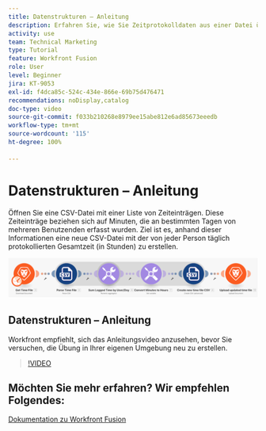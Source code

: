 ```yaml
---
title: Datenstrukturen – Anleitung
description: Erfahren Sie, wie Sie Zeitprotokolldaten aus einer Datei übernehmen, sie umwandeln und mit den umgewandelten Daten in [!DNL Adobe Workfront Fusion]eine neue Datei erstellen.
activity: use
team: Technical Marketing
type: Tutorial
feature: Workfront Fusion
role: User
level: Beginner
jira: KT-9053
exl-id: f4dca85c-524c-434e-866e-69b75d476471
recommendations: noDisplay,catalog
doc-type: video
source-git-commit: f033b210268e8979ee15abe812e6ad85673eeedb
workflow-type: tm+mt
source-wordcount: '115'
ht-degree: 100%

---
```


# Datenstrukturen – Anleitung

Öffnen Sie eine CSV-Datei mit einer Liste von Zeiteinträgen. Diese Zeiteinträge beziehen sich auf Minuten, die an bestimmten Tagen von mehreren Benutzenden erfasst wurden. Ziel ist es, anhand dieser Informationen eine neue CSV-Datei mit der von jeder Person täglich protokollierten Gesamtzeit (in Stunden) zu erstellen.

![Ein Bild eines Fusion-Szenarios](assets/data-structures-and-data-stores-1.png)

## Datenstrukturen – Anleitung

Workfront empfiehlt, sich das Anleitungsvideo anzusehen, bevor Sie versuchen, die Übung in Ihrer eigenen Umgebung neu zu erstellen.

>[!VIDEO](https://video.tv.adobe.com/v/335294/?quality=12&learn=on)



## Möchten Sie mehr erfahren? Wir empfehlen Folgendes:

[Dokumentation zu Workfront Fusion](https://experienceleague.adobe.com/docs/workfront/using/adobe-workfront-fusion/workfront-fusion-2.html?lang=de)

